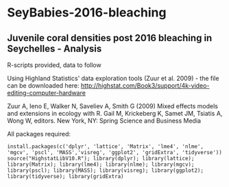 # SeyBabies-2016-bleaching

## Juvenile coral densities post 2016 bleaching in Seychelles - Analysis

R-scripts provided, data to follow

Using Highland Statistics' data exploration tools (Zuur et al. 2009) - the file can be downloaded here: http://highstat.com/Book3/support/4k-video-editing-computer-hardware

Zuur A, Ieno E, Walker N, Saveliev A, Smith G (2009) Mixed effects models and extensions in ecology with R. Gail M, Krickeberg K, Samet JM, Tsiatis A, Wong W, editors. New York, NY: Spring Science and Business Media 

All packages required:
```
install.packages(c('dplyr', 'lattice', 'Matrix', 'lme4', 'nlme', 'mgcv', 'pscl', 'MASS','visreg', 'ggplot2', 'gridExtra', 'tidyverse'))  
source("HighstatLibV10.R"); library(dplyr); library(lattice); library(Matrix); library(lme4); library(nlme); library(mgcv); library(pscl); library(MASS); library(visreg); library(ggplot2); library(tidyverse); library(gridExtra)
```
